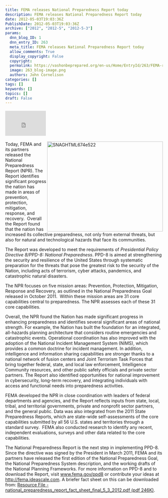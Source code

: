 ```yaml
---
title: FEMA releases National Preparedness Report today
description: FEMA releases National Preparedness Report today
date: 2012-05-03T19:03:36Z
PublishDate: 2012-05-03T19:03:36Z
archive: ["2012", "2012-5", "2012-5-3"]
params:
  dnn_blog_ID: 1
  dnn_entry_ID: 263
  meta_title: FEMA releases National Preparedness Report today
  allow_comments: True
  display_copyright: False
  copyright:
  permalink: https://vashonbeprepared.org/en-us/Home/EntryId/263/FEMA-releases-National-Preparedness-Report-today
  image: 263_blog-image.png
  authors: John Cornelison
categories: []
tags: []
keywords: []
topics: []
draft: False
---
```


<div class="wlWriterHeaderFooter" style="float:none; margin:0px; padding:4px 0px 4px 0px;"><iframe src="http://www.facebook.com/widgets/like.php?href=http://vashonbeprepared.org/News/Blogs/VashonPreparedness/tabid/164/EntryId/263/FEMA-releases-National-Preparedness-Report-today.aspx" scrolling="no" frameborder="0" style="border:none; width:130px; height:80px"></iframe></div><p><a href="./images/263/c51734f48078_D275-SNAGHTML674e522.png"><img style="background-image: none; border-bottom: 0px; border-left: 0px; padding-left: 0px; padding-right: 0px; display: inline; float: right; border-top: 0px; border-right: 0px; padding-top: 0px" title="SNAGHTML674e522" border="0" alt="SNAGHTML674e522" align="right" src="./images/263/c51734f48078_D275-SNAGHTML674e522_thumb.png" width="370" height="288" /></a>Today, FEMA and its partners released the National Preparedness Report (NPR). The Report identifies significant progress the nation has made in areas of prevention, protection, mitigation, response, and recovery.&#160; Overall the Report found that the nation has increased its collective preparedness, not only from external threats, but also for natural and technological hazards that face its communities. </p>  <p>The Report was developed to meet the requirements of<em> Presidential Policy Directive 8/PPD-8: National Preparedness</em>. PPD-8 is aimed at strengthening the security and resilience of the United States through systematic preparation for the threats that pose the greatest risk to the security of the Nation, including acts of terrorism, cyber attacks, pandemics, and catastrophic natural disasters.</p>  <p>The NPR focuses on five mission areas: Prevention, Protection, Mitigation, Response and Recovery, as outlined in the National Preparedness Goal released in October 2011.&#160; Within these mission areas are 31 core capabilities central to preparedness. The NPR assesses each of these 31 core capabilities.</p>  <p>Overall, the NPR found the Nation has made significant progress in enhancing preparedness and identifies several significant areas of national strength. For example, the Nation has built the foundation for an integrated, all-hazards planning architecture that considers routine emergencies and catastrophic events. Operational coordination has also improved with the adoption of the National Incident Management System (NIMS), which provides a common doctrine for incident management. In addition, intelligence and information sharing capabilities are stronger thanks to a national network of fusion centers and Joint Terrorism Task Forces that bring together federal, state, and local law enforcement, Intelligence Community resources, and other public safety officials and private sector partners. The Report also identified opportunities for national improvement in cybersecurity, long-term recovery, and integrating individuals with access and functional needs into preparedness activities.</p>  <p>FEMA developed the NPR in close coordination with leaders of federal departments and agencies, and the Report reflects inputs from state, local, tribal, and territorial governments, private and nonprofit sector partners, and the general public. Data was also integrated from the 2011 State Preparedness Reports, which are state-wide self-assessments of the core capabilities submitted by all 56 U.S. states and territories through a standard survey.&#160; FEMA also conducted research to identify any recent, independent evaluations, surveys and other data related to the core capabilities.</p>  <p>The National Preparedness Report is the next step in implementing PPD-8.&#160; Since the directive was signed by the President in March 2011, FEMA and its partners have released the first edition of the National Preparedness Goal, the National Preparedness System description, and the working drafts of the National Planning Frameworks. For more information on PPD-8 and to download the Report, visit <a href="http://links.govdelivery.com:80/track?type=click&amp;enid=ZWFzPTEmbWFpbGluZ2lkPTIwMTIwNTAzLjcyOTU2MjEmbWVzc2FnZWlkPU1EQi1QUkQtQlVMLTIwMTIwNTAzLjcyOTU2MjEmZGF0YWJhc2VpZD0xMDAxJnNlcmlhbD0xNjg3MTIyMyZlbWFpbGlkPWZlbWEtbWl0aWdhdGlvbkB2YXNob25kZXNpZ24uY29tJnVzZXJpZD1mZW1hLW1pdGlnYXRpb25AdmFzaG9uZGVzaWduLmNvbSZmbD0mZXh0cmE9TXVsdGl2YXJpYXRlSWQ9JiYm&amp;&amp;&amp;100&amp;&amp;&amp;http://www.fema.gov/ppd8">www.fema.gov/ppd8</a> or contribute your ideas at <a href="http://fema.ideascale.com">http://fema.ideascale.com</a>. A briefer fact sheet on this can be downloaded from: <a title="Resource File - national_preparedness_report_fact_sheet_final_5_3_2012.pdf (pdf 246K)" href="http://www.fema.gov/library/file?type=publishedFile&amp;file=national_preparedness_report_fact_sheet_final_5_3_2012.pdf&amp;fileid=6bc73f40-9539-11e1-adda-001cc456982e">Resource File - national_preparedness_report_fact_sheet_final_5_3_2012.pdf (pdf 246K)</a>.</p>
